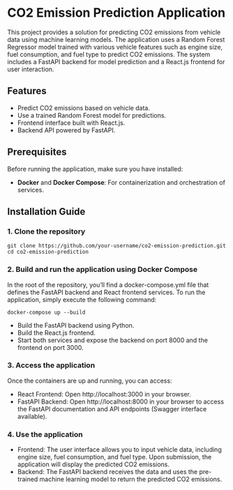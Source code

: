 # CO2 Emission Prediction Application

This project provides a solution for predicting CO2 emissions from vehicle data using machine learning models. The application uses a Random Forest Regressor model trained with various vehicle features such as engine size, fuel consumption, and fuel type to predict CO2 emissions. The system includes a FastAPI backend for model prediction and a React.js frontend for user interaction.

## Features
- Predict CO2 emissions based on vehicle data.
- Use a trained Random Forest model for predictions.
- Frontend interface built with React.js.
- Backend API powered by FastAPI.

## Prerequisites

Before running the application, make sure you have installed:
- **Docker** and **Docker Compose**: For containerization and orchestration of services.

## Installation Guide

### 1. Clone the repository

```
git clone https://github.com/your-username/co2-emission-prediction.git
cd co2-emission-prediction
```
### 2. Build and run the application using Docker Compose
In the root of the repository, you’ll find a docker-compose.yml file that defines the FastAPI backend and React frontend services. To run the application, simply execute the following command:

```
docker-compose up --build
```
- Build the FastAPI backend using Python.
- Build the React.js frontend.
- Start both services and expose the backend on port 8000 and the frontend on port 3000.
  
### 3. Access the application
Once the containers are up and running, you can access:
- React Frontend: Open http://localhost:3000 in your browser.
- FastAPI Backend: Open http://localhost:8000 in your browser to access the FastAPI documentation and API endpoints (Swagger interface available).
  
### 4. Use the application
- Frontend: The user interface allows you to input vehicle data, including engine size, fuel consumption, and fuel type. Upon submission, the application will display the predicted CO2 emissions.
- Backend: The FastAPI backend receives the data and uses the pre-trained machine learning model to return the predicted CO2 emissions.
